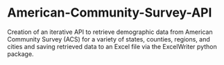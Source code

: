 # American-Community-Survey-API
Creation of an iterative API to retrieve demographic data from American Community Survey (ACS) for a variety of states, counties, regions, and cities and saving retrieved data to an Excel file via the ExcelWriter python package.
